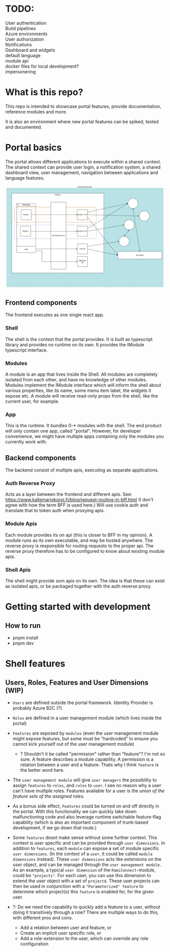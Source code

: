 # TODO:
User authentication  
Build pipelines  
Azure environments  
User authorization  
Notifications  
Dashboard and widgets  
default language  
module api  
docker files for local development?  
impersonering  

# What is this repo?

This repo is intended to showcase portal features, provide documentation, reference modules and more.

It is also an environment where new portal features can be spiked, tested and documented.

# Portal basics

The portal allows different applications to execute within a shared context.
The shared context can provide user login, a notification system, a shared dashboard view, user management, navigation between applications and language features.

![Overview](portal.png)

## Frontend components
The frontend executes as one single react app.

### Shell
The shell is the context that the portal provides. It is built as typescript library and provides no runtime on its own.
It provides the IModule typescript interface.

### Modules
A module is an app that lives inside the Shell. All modules are completely isolated from each other, and have no knowledge of other modules. Modules implement the IModule interface which will inform the shell about various properties, like its name, some menu item label, the widgets it expose etc. A module will receive read-only props from the shell, like the current user, for example.

### App
This is the runtime. It bundles 0-* modules with the shell. The end product will only contain one app, called "portal". However, for developer convenience, we might have multiple apps containing only the modules you currently work with.

## Backend components
The backend consist of multiple apis, executing as separate applications.

### Auth Reverse Proxy
Acts as a layer between the frontend and different apis. See: https://www.kallemarjokorpi.fi/blog/request-routing-in-bff.html (I don't agree with how the term BFF is used here.)
Will use cookie auth and translate that to token auth when proxying apis.

### Module Apis
Each module provides its on api (this is closer to BFF in my opinion). A module runs as its own executable, and may be hosted anywhere. The reverse proxy is responsible for routing requests
to the proper api. The reverse proxy therefore has to be configured to know about existing module apis.

### Shell Apis
The shell might provide som apis on its own. The idea is that these can exist as isolated apis, or be packaged together with the auth reverse proxy.

# Getting started with development

## How to run

- pnpm install
- pnpm dev





# Shell features

## Users, Roles, Features and User Dimensions (WIP)
- `Users` are defined outside the portal framework. Identity Provider is probably Azure B2C (?).
- `Roles` are defined in a user management module (which lives inside the portal)
- `Features` are exposed by `modules` (even the user management module might expose features, but some must be "hardcoded" to ensure you cannot kick yourself out of the user management module)
  - ? Shouldn't it be called "permission" rather than "feature"? I'm not so sure. A feature describes a module capability. A permission is a relation between a user and a feature. Thats why I think `feature` is the better word here.
- The `user management module` will give `user managers` the possibility to assign
`features` to `roles`, and `roles` to `user`. I see no reason why a user can't have multiple roles. Features available for a user is _the union of the feature sets of the assigned roles_.
- As a bonus side effect, `Features` could be turned on and off directly in the portal. With this functionality we can quickly take down malfunctioning code and also leverage runtime switchable feature-flag capability (which is also an important component of trunk-based development, if we go down that route.)
- Some `features` dosnt make sense without some further context. This context is user specific and can be provided through `user dimensions`. In addition to `features`, each `module` can expose a set of module specific `user dimensions`. (In the context of a `user`, it could be called `module dimensions` instead). These `user dimensions` acts like extensions on the user object, and can be managed through the `user management module`. As an example, a typical `user dimension` of the `RamiConnect`-module, could be `"projects"`. For each user, you can use this dimension to extend the user object with a set of `project`s. These user projects can then be used in conjunction with a `"Parameterized" feature` to determine _which_ project(s) this `feature` is enabled for, for the given user.

- ?: Do we need the capability to quickly add a feature to a user, without doing it transitively through a role? There are multiple ways to do this, with different pros and cons.
  - Add a relation between user and feature, or
  - Create an implicit user specific role, or
  - Add a role-extension to the user, which can override any role configuration